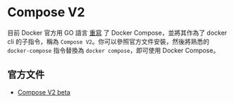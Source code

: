 # Compose V2

目前 Docker 官方用 GO 語言 [重寫](https://github.com/docker/compose-cli) 了 Docker Compose，並將其作為了 docker cli 的子指令，稱為 `Compose V2`。你可以參照官方文件安裝，然後將熟悉的 `docker-compose` 指令替換為 `docker compose`，即可使用 Docker Compose。

## 官方文件

* [Compose V2 beta](https://docs.docker.com/compose/cli-command/)
